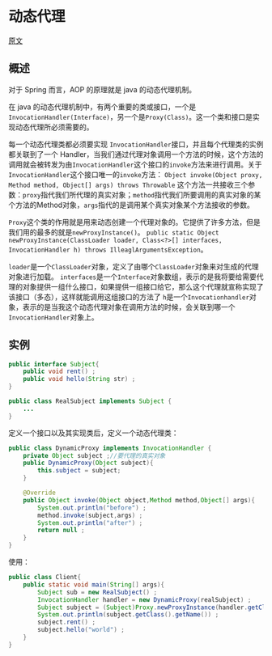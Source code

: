 # 动态代理

[原文](http://www.cnblogs.com/xiaoluo501395377/p/3383130.html)

## 概述

对于 Spring 而言，AOP 的原理就是 java 的动态代理机制。

在 java 的动态代理机制中，有两个重要的类或接口，一个是`InvocationHandler(Interface)`，另一个是`Proxy(Class)`。这一个类和接口是实现动态代理所必须需要的。

每一个动态代理类都必须要实现 `InvocationHandler`接口，并且每个代理类的实例都关联到了一个 Handler，当我们通过代理对象调用一个方法的时候，这个方法的调用就会被转发为由`InvocationHandler`这个接口的`invoke`方法来进行调用。关于`InvocationHandler`这个接口唯一的`invoke`方法：
`Object invoke(Object proxy, Method method, Object[] args) throws Throwable`
这个方法一共接收三个参数：`proxy`指代我们所代理的真实对象；`method`指代我们所要调用的真实对象的某个方法的Method对象，`args`指代的是调用某个真实对象某个方法接收的参数。

`Proxy`这个类的作用就是用来动态创建一个代理对象的。它提供了许多方法，但是我们用的最多的就是`newProxyInstance()`。
`public static Object newProxyInstance(ClassLoader loader, Class<?>[] interfaces, InvocationHandler h) throws IlleaglArgumentsException`。

`loader`是一个`ClassLoader`对象，定义了由哪个`ClassLoader`对象来对生成的代理对象进行加载。
`interfaces`是一个`Interface`对象数组，表示的是我将要给需要代理的对象提供一组什么接口，如果提供一组接口给它，那么这个代理就宣称实现了该接口（多态），这样就能调用这组接口的方法了
`h`是一个`Invocationhandler`对象，表示的是当我这个动态代理对象在调用方法的时候，会关联到哪一个`InvocationHandler`对象上。

## 实例

```java
public interface Subject{
    public void rent() ;
    public void hello(String str) ;
}

public class RealSubject implements Subject {
    ...
}
```

定义一个接口以及其实现类后，定义一个动态代理类：
```java
public class DynamicProxy implements InvocationHandler {
    private Object subject ;//要代理的真实对象
    public DynamicProxy(Object subject){
        this.subject = subject;
    }

    @Override
    public Object invoke(Object object,Method method,Object[] args){
        System.out.println("before") ;
        method.invoke(subject,args) ;
        System.out.println("after") ;
        return null ;
    }
}
```

使用：
```java
public class Client{
    public static void main(String[] args){
        Subject sub = new RealSubject() ;
        InvocationHandler handler = new DynamicProxy(realSubject) ;
        Subject subject = (Subject)Proxy.newProxyInstance(handler.getClass().getClassLoader(),sub.getClass().getInterfaces(),handler) ;
        System.out.println(subject.getClass().getName()) ;
        subject.rent() ;
        subject.hello("world") ;
    }
}
```